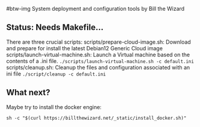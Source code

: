 #btw-img
System deployment and configuration tools by Bill the Wizard

## Status: Needs Makefile...
There are three crucial scripts:
scripts/prepare-cloud-image.sh: Download and prepare for install the latest
    Debian12 Generic Cloud image
scripts/launch-virtual-machine.sh: Launch a Virtual machine based on the contents
    of a .ini file. `./scripts/launch-virtual-machine.sh -c default.ini`
scripts/cleanup.sh: Cleanup the files and configuration associated with an ini file
    `./script/cleanup -c default.ini`

## What next?
Maybe try to install the docker engine:
```
sh -c "$(curl https://billthewizard.net/_static/install_docker.sh)"

```
